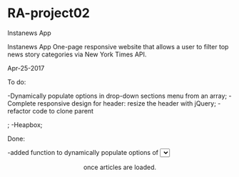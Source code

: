 # RA-project02
Instanews App

Instanews App One-page responsive website that allows a user to filter top news story categories via New York Times API.

Apr-25-2017

To do:

  -Dynamically populate options in drop-down sections menu from an array;
  -Complete responsive design for header: resize the header with jQuery;
  -refactor code to clone parent <div>;
  -Heapbox;

Done:

  -added function to dynamically populate options of <select> on page load;
  -added loading gif image for transition before the data were returned;
  -added Heapbox functionality to style dropdown menu;
  -implemented resizing of <header> once articles are loaded.